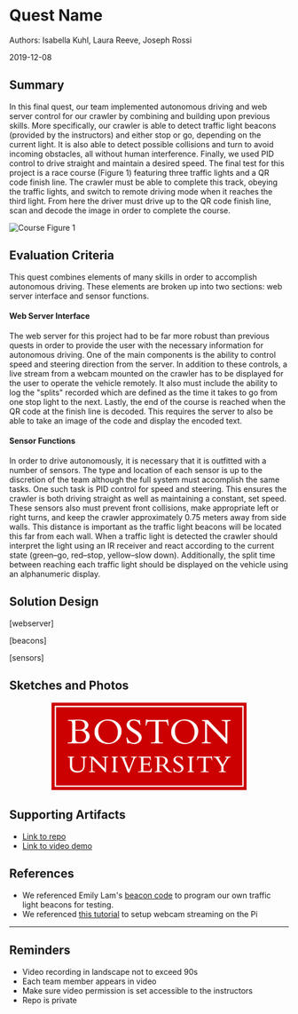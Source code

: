# Quest Name

Authors: Isabella Kuhl, Laura Reeve, Joseph Rossi

2019-12-08

## Summary

In this final quest, our team implemented autonomous driving and web server control for our crawler by combining and building upon previous skills. More specifically, our crawler is able to detect traffic light beacons (provided by the instructors) and either stop or go, depending on the current light. It is also able to detect possible collisions and turn to avoid incoming obstacles, all without human interference. Finally, we used PID control to drive straight and maintain a desired speed. The final test for this project is a race course (Figure 1) featuring three traffic lights and a QR code finish line. The crawler must be able to complete this track, obeying the traffic lights, and switch to remote driving mode when it reaches the third light. From here the driver must drive up to the QR code finish line, scan and decode the image in order to complete the course.

![Course](https://github.com/BU-EC444/Team15-Kuhl-Reeve-Rossi/blob/bk-quest6-dev/quest-6/images/course2019.png)
Figure 1

## Evaluation Criteria

This quest combines elements of many skills in order to accomplish autonomous driving. These elements are broken up into two sections: web server interface and sensor functions.

#### Web Server Interface
The web server for this project had to be far more robust than previous quests in order to provide the user with the necessary information for autonomous driving. One of the main components is the ability to control speed and steering direction from the server. In addition to these controls, a live stream from a webcam mounted on the crawler has to be displayed for the user to operate the vehicle remotely. It also must include the ability to log the "splits" recorded which are defined as the time it takes to go from one stop light to the next. Lastly, the end of the course is reached when the QR code at the finish line is decoded. This requires the server to also be able to take an image of the code and display the encoded text.

#### Sensor Functions
In order to drive autonomously, it is necessary that it is outfitted with a number of sensors. The type and location of each sensor is up to the discretion of the team although the full system must accomplish the same tasks. One such task is PID control for speed and steering. This ensures the crawler is both driving straight as well as maintaining a constant, set speed. These sensors also must prevent front collisions, make appropriate left or right turns, and keep the crawler approximately 0.75 meters away from side walls. This distance is important as the traffic light beacons will be located this far from each wall. When a traffic light is detected the crawler should interpret the light using an IR receiver and react according to the current state (green–go, red–stop, yellow–slow down). Additionally, the split time between reaching each traffic light should be displayed on the vehicle using an alphanumeric display.


## Solution Design

[webserver]

[beacons]

[sensors]


## Sketches and Photos
<center><img src="./images/example.png" width="70%" /></center>  
<center> </center>


## Supporting Artifacts
- [Link to repo]()
- [Link to video demo]()


## References

* We referenced Emily Lam's [beacon code](https://github.com/BU-EC444/code-examples/tree/master/ir-car-beacon-capture) to program our own traffic light beacons for testing.
* We referenced [this tutorial](https://www.raspberrypi.org/documentation/usage/webcams/) to setup webcam streaming on the Pi
-----

## Reminders

- Video recording in landscape not to exceed 90s
- Each team member appears in video
- Make sure video permission is set accessible to the instructors
- Repo is private
